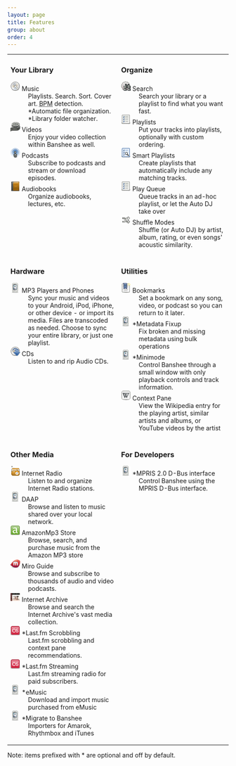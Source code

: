 ```yaml
---
layout: page
title: Features
group: about
order: 4
---
```


<table cellspacing="0" cellpadding="0" border="0">
  <tr>
    <td style="vertical-align: top; width: 50%">
      <h3>Your Library</h3>
      <dl class="features">
        <dt style="background-image:url('/images/features/album.png')"><img src="/images/features/album.png" alt="Music" /> Music</dt>
        <dd>Playlists.  Search.  Sort.  Cover art.  <acronym title="Beats per Minute">BPM</acronym> detection.  *Automatic file organization.  *Library folder watcher.</em></dd>
        <dt style="background-image:url('/images/features/video.png')"><img src="/images/features/video.png" alt="Videos" /> Videos</dt>
        <dd>Enjoy your video collection within Banshee as well.</dd>
        <dt style="background-image:url('/images/features/podcast.png')"><img src="/images/features/podcast.png" alt="Podcasts" /> Podcasts</dt>
        <dd>Subscribe to podcasts and stream or download episodes.</dd>
        <dt style="background-image:url('/images/features/audiobook.png')"><img src="/images/features/audiobook.png" alt="Audiobooks" /> Audiobooks</dt>
        <dd> Organize audiobooks, lectures, etc.  </dd>
      </dl>
    </td>
    <td style="vertical-align: top; width: 50%">
      <h3>Organize</h3>
      <dl class="features">
        <dt style="background-image:url('/images/features/search.png')"><img src="/images/features/search.png" alt="Search" /> Search</dt>
        <dd>Search your library or a playlist to find what you want fast.</dd>
        <dt style="background-image:url('/images/features/source-playlist.png')"><img src="/images/features/source-playlist.png" alt="Playlists" /> Playlists</dt>
        <dd>Put your tracks into playlists, optionally with custom ordering.</dd>
        <dt style="background-image:url('/images/features/smartplaylist.png')"><img src="/images/features/smartplaylist.png" alt="Smart Playlists" /> Smart Playlists</dt>
        <dd>Create playlists that automatically include any matching tracks.</dd>
        <dt style="background-image:url('/images/features/playqueue.png')"><img src="/images/features/playqueue.png" alt="Play Queue" /> Play Queue</dt>
        <dd>Queue tracks in an ad-hoc playlist, or let the Auto DJ take over</dd>
        <dt style="background-image:url('/images/features/shuffle.png')"><img src="/images/features/shuffle.png" alt="Shuffle Modes" /> Shuffle Modes</dt>
        <dd>Shuffle (or Auto DJ) by artist, album, rating, or even songs' acoustic similarity.</dd>
      </dl>
    </td>
  </tr>

  <tr>
    <td style="vertical-align: top; width: 50%">
      <h3>Hardware</h3>
      <dl class="features">
        <dt style="background-image:url('/images/features/g1.png')"><img src="/images/features/g1.png" alt="MP3 Players and Phones" /> MP3 Players and Phones</dt>
        <dd>Sync your music and videos to your Android, iPod, iPhone, or other device - or import its media.  Files are transcoded as needed.  Choose to sync your entire library, or just one playlist.</dd>
        <dt style="background-image:url('/images/features/media-import-audio-cd.png')"><img src="/images/features/media-import-audio-cd.png" alt="CDs" /> CDs</dt>
        <dd> Listen to and rip Audio CDs.  </dd>
      </dl>
    </td>
    <td style="vertical-align: top; width: 50%">
      <h3>Utilities</h3>
      <dl class="features">
        <dt style="background-image:url('/images/features/bookmark.png')"><img src="/images/features/bookmark.png" alt="Bookmarks" /> Bookmarks</dt>
        <dd>Set a bookmark on any song, video, or podcast so you can return to it later.</dd>
        <dt style="background-image:url('/images/features/g1.png')"><img src="/images/features/g1.png" alt="*Metadata Fixup" /> *Metadata Fixup</dt>
        <dd> Fix broken and missing metadata using bulk operations </dd>
        <dt style="background-image:url('/images/features/g1.png')"><img src="/images/features/g1.png" alt="*Minimode" /> *Minimode</dt>
        <dd> Control Banshee through a small window with only playback controls and track information.  </dd>
        <dt style="background-image:url('/images/features/wikipedia.png')"><img src="/images/features/wikipedia.png" alt="Context Pane" /> Context Pane</dt>
        <dd>View the Wikipedia entry for the playing artist, similar artists and albums, or YouTube videos by the artist</dd>
      </dl>
    </td>
  </tr>

  <tr>
    <td style="vertical-align: top; width: 50%">
      <h3>Other Media</h3>
      <dl class="features">
        <dt style="background-image:url('/images/features/radio.png')"><img src="/images/features/radio.png" alt="Internet Radio" /> Internet Radio</dt>
        <dd> Listen to and organize Internet Radio stations.</dd>
        <dt style="background-image:url('/images/features/g1.png')"><img src="/images/features/g1.png" alt="DAAP" /> DAAP</dt>
        <dd> Browse and listen to music shared over your local network.</dd>
        <dt style="background-image:url('/images/features/amazon-mp3-store-source.png')"><img src="/images/features/amazon-mp3-store-source.png" alt="AmazonMp3 Store" /> AmazonMp3 Store</dt>
        <dd> Browse, search, and purchase music from the Amazon MP3 store</dd>
        <dt style="background-image:url('/images/features/miro-guide-source.png')"><img src="/images/features/miro-guide-source.png" alt="Miro Guide" /> Miro Guide</dt>
        <dd> Browse and subscribe to thousands of audio and video podcasts.</dd>
        <dt style="background-image:url('/images/features/internet-archive.png')"><img src="/images/features/internet-archive.png" alt="Internet Archive" /> Internet Archive</dt>
        <dd> Browse and search the Internet Archive's vast media collection.</dd>
        <dt style="background-image:url('/images/features/lastfm-audioscrobbler.png')"><img src="/images/features/lastfm-audioscrobbler.png" alt="*Last.fm Scrobbling" /> *Last.fm Scrobbling</dt>
        <dd> Last.fm scrobbling and context pane recommendations.</dd>
        <dt style="background-image:url('/images/features/lastfm.png')"><img src="/images/features/lastfm.png" alt="*Last.fm Streaming" /> *Last.fm Streaming</dt>
        <dd> Last.fm streaming radio for paid subscribers.</dd>
        <dt style="background-image:url('/images/features/g1.png')"><img src="/images/features/g1.png" alt="*eMusic" /> *eMusic</dt>
        <dd>Download and import music purchased from eMusic</dd>
        <dt style="background-image:url('/images/features/g1.png')"><img src="/images/features/g1.png" alt="*Migrate to Banshee" /> *Migrate to Banshee</dt>
        <dd> Importers for Amarok, Rhythmbox and iTunes</dd>
      </dl>
    </td>
    <td style="vertical-align: top; width: 50%">
      <h3>For Developers</h3>
      <dl class="features">
        <dt style="background-image:url('/images/features/g1.png')"><img src="/images/features/g1.png" alt="*MPRIS 2.0 D-Bus interface" /> *MPRIS 2.0 D-Bus interface</dt>
        <dd>Control Banshee using the MPRIS D-Bus interface.</dd>
      </dl>
    </td>
  </tr>
</table>

Note: items prefixed with * are optional and off by default.
